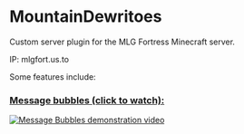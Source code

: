 # MountainDewritoes
Custom server plugin for the MLG Fortress Minecraft server.

IP: mlgfort.us.to

Some features include:

### [Message bubbles (click to watch):](http://www.youtube.com/watch?v=UDQeqLJ3jik)

[![Message Bubbles demonstration video](http://img.youtube.com/vi/UDQeqLJ3jik/0.jpg)](http://www.youtube.com/watch?v=UDQeqLJ3jik)
